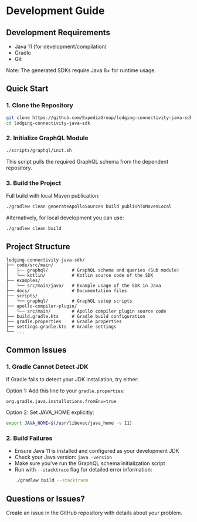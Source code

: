 # Development Guide

## Development Requirements

- Java 11 (for development/compilation)
- Gradle
- Git

Note: The generated SDKs require Java 8+ for runtime usage.

## Quick Start

### 1. Clone the Repository

```bash
git clone https://github.com/ExpediaGroup/lodging-connectivity-java-sdk.git
cd lodging-connectivity-java-sdk
```

### 2. Initialize GraphQL Module

```bash
./scripts/graphql/init.sh
```

This script pulls the required GraphQL schema from the dependent repository.

### 3. Build the Project

Full build with local Maven publication:

```bash
./gradlew clean generateApolloSources build publishToMavenLocal
```

Alternatively, for local development you can use:

```bash
./gradlew clean build
```

## Project Structure

```
lodging-connectivity-java-sdk/
├── code/src/main/
│   ├── graphql/         # GraphQL schema and queries (Sub module)
│   └── kotlin/          # Kotlin source code of the SDK
├── examples/
│   └── src/main/java/   # Example usage of the SDK in Java
├── docs/                # Documentation files
├── scripts/
│   └── graphql/         # GraphQL setup scripts
├── apollo-compiler-plugin/
│   └── src/main/        # Apollo compiler plugin source code
├── build.gradle.kts     # Gradle build configuration
├── gradle.properties    # Gradle properties
├── settings.gradle.kts  # Gradle settings
└── ...
```

## Common Issues

### 1. Gradle Cannot Detect JDK

If Gradle fails to detect your JDK installation, try either:

Option 1: Add this line to your `gradle.properties`:

```properties
org.gradle.java.installations.fromEnv=true
```

Option 2: Set JAVA_HOME explicitly:

```bash
export JAVA_HOME=$(/usr/libexec/java_home -v 11)
```

### 2. Build Failures

- Ensure Java 11 is installed and configured as your development JDK
- Check your Java version: `java -version`
- Make sure you've run the GraphQL schema initialization script
- Run with `--stacktrace` flag for detailed error information:
  ```bash
  ./gradlew build --stacktrace
  ```

## Questions or Issues?

Create an issue in the GitHub repository with details about your problem.
